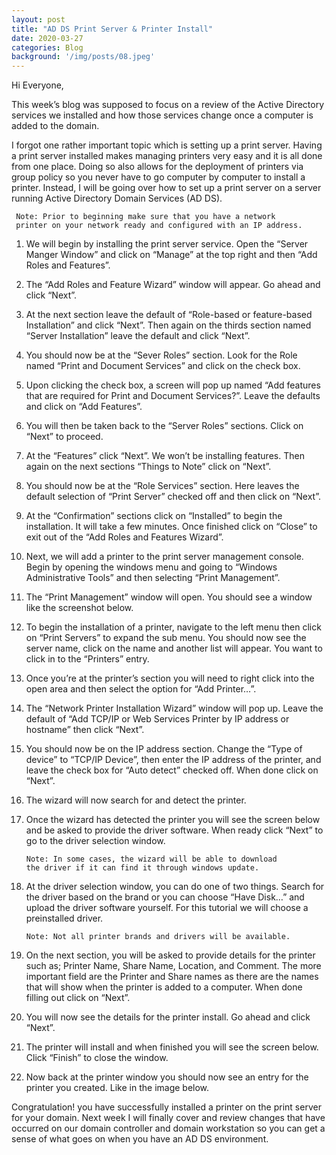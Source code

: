 ```yaml
---
layout: post
title: "AD DS Print Server & Printer Install"
date: 2020-03-27
categories: Blog
background: '/img/posts/08.jpeg'
---
```


Hi Everyone,

This week’s blog was supposed to focus on a review of the Active Directory services we installed and 
how those services change once a computer is added to the domain. 

I forgot one rather important topic which is setting up a print server. Having a print server installed 
makes managing printers very easy and it is all done from one place. Doing so also allows for the deployment 
of printers via group policy so you never have to go computer by computer to install a printer. Instead, I 
will be going over how to set up a print server on a server running Active Directory Domain Services (AD DS).

     Note: Prior to beginning make sure that you have a network 
     printer on your network ready and configured with an IP address.

1. We will begin by installing the print server service. Open the “Server Manger Window” and click on “Manage” 
   at the top right and then “Add Roles and Features”.

2. The “Add Roles and Feature Wizard” window will appear. Go ahead and click “Next”. 

3. At the next section leave the default of “Role-based or feature-based Installation” and click “Next”. Then 
   again on the thirds section named “Server Installation” leave the default and click “Next”.

4. You should now be at the “Sever Roles” section. Look for the Role named “Print and Document Services” and 
   click on the check box. 

5. Upon clicking the check box, a screen will pop up named “Add features that are required for Print and Document 
   Services?”. Leave the defaults and click on “Add Features”.

6. You will then be taken back to the “Server Roles” sections. Click on “Next” to proceed.

7. At the “Features” click “Next”. We won’t be installing features. Then again on the next sections “Things to Note” 
   click on “Next”.

8. You should now be at the “Role Services” section. Here leaves the default selection of “Print Server” checked 
   off and then click on “Next”.

9. At the “Confirmation” sections click on “Installed” to begin the installation. It will take a few minutes. 
   Once finished click on “Close” to exit out of the “Add Roles and Features Wizard”.

10. Next, we will add a printer to the print server management console. Begin by opening the windows menu and going 
    to “Windows Administrative Tools” and then selecting “Print Management”.

11. The “Print Management” window will open. You should see a window like the screenshot below.  

12. To begin the installation of a printer, navigate to the left menu then click on “Print Servers” to expand the 
    sub menu. You should now see the server name, click on the name and another list will appear. You want to click 
    in to the “Printers” entry.

13. Once you’re at the printer’s section you will need to right click into the open area and then select the option 
    for “Add Printer…”.

14. The “Network Printer Installation Wizard” window will pop up. Leave the default of “Add TCP/IP or Web Services 
    Printer by IP address or hostname” then click “Next”.

15. You should now be on the IP address section. Change the “Type of device” to “TCP/IP Device”, then enter the IP 
    address of the printer, and leave the check box for “Auto detect” checked off. When done click on “Next”.

16. The wizard will now search for and detect the printer. 

17. Once the wizard has detected the printer you will see the screen below and be asked to provide the driver software. 
    When ready click “Next” to go to the driver selection window.

        Note: In some cases, the wizard will be able to download 
        the driver if it can find it through windows update.  

18. At the driver selection window, you can do one of two things. Search for the driver based on the brand or you can 
    choose “Have Disk…” and upload the driver software yourself. For this tutorial we will choose a preinstalled driver. 
    
        Note: Not all printer brands and drivers will be available. 

19. On the next section, you will be asked to provide details for the printer such as; Printer Name, Share Name, Location, 
    and Comment. The more important field are the Printer and Share names as there are the names that will show when the
    printer is added to a computer. When done filling out click on “Next”.

20. You will now see the details for the printer install. Go ahead and click “Next”.

21. The printer will install and when finished you will see the screen below. Click “Finish” to close the window.

22. Now back at the printer window you should now see an entry for the printer you created. Like in the image below.

Congratulation! you have successfully installed a printer on the print server for your domain. Next week I will finally 
cover and review changes that have occurred on our domain controller and domain workstation so you can get a sense of what 
goes on when you have an AD DS environment. 
